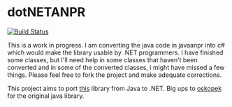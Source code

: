 # dotNETANPR

[![Build Status](https://travis-ci.org/bolorundurowb/dotNETANPR.svg?branch=develop)](https://travis-ci.org/bolorundurowb/dotNETANPR)

This is a work in progress. I am converting the java code in javaanpr into c# which would make the library usable by .NET programmers. I have finished some classes, but I'll need help in some classes that haven't been converted and in some of the converted classes, i might have missed a few things. Please feel free to fork the project and make adequate corrections.

This project aims to port [this](https://github.com/oskopek/javaanpr) library from Java to .NET. Big ups to [oskopek](https://github.com/oskopek) for the original java library.

